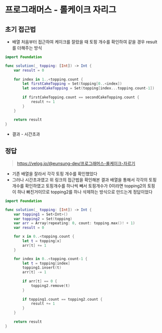 #  프로그래머스 - 롤케이크 자리그

## 초기 접근법
* 배열 처음부터 접근하여 케이크를 잘랐을 때 토핑 개수를 확인하여 같을 경우 result를 더해주는 방식

```swift
import Foundation

func solution(_ topping: [Int]) -> Int {
    var result = 0
    
    for index in 1..<topping.count {
        let firstCakeTopping = Set(topping[0..<index])
        let secondCakeTopping = Set(topping[index...topping.count-1])
        
        if firstCakeTopping.count == secondCakeTopping.count {
            result += 1
        }
    }
    
    return result
}
```

* 결과 - 시간초과

## 정답
> https://velog.io/@eunsung-dev/프로그래머스-롤케이크-자르기
* 기존 배열을 잘라서 각각 토핑 개수를 확인했었다
* 그러나 시간초과였고 위 링크의 접근법을 확인해본 결과 배열을 통해서 각각의 토핑개수를 확인하였고 토핑개수를 하나씩 빼서 토핑개수가 0이라면 topping2의 토핑이 하나 빠진거이므로 topping2를 하나 삭제하는 방식으로 만드는게 정답이었다

```swift
import Foundation

func solution(_ topping: [Int]) -> Int {
    var topping1 = Set<Int>()
    var topping2 = Set(topping)
    var arr = Array(repeating: 0, count: topping.max()! + 1)
    var result = 0

    for x in 0..<topping.count {
        let t = topping[x]
        arr[t] += 1
    }

    for index in 0..<topping.count-1 {
        let t = topping[index]
        topping1.insert(t)
        arr[t] -= 1
        
        if arr[t] == 0 {
            topping2.remove(t)
        }
        
        if topping1.count == topping2.count {
            result += 1
        }
    }
    
    return result
}
```
